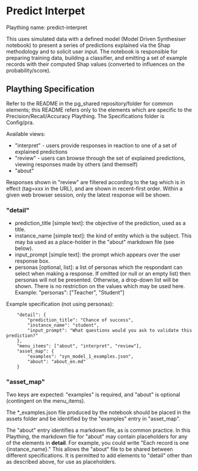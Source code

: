 # Predict Interpet
Plaything name: predict-interpret

This uses simulated data with a defined model (Model Driven Synthesiser notebook) to present a series of predictions explained via the Shap methodology and to solicit user input. The notebook is responsible for preparing training data, building a classifier, and emitting a set of example records with their computed Shap values (converted to influences on the probability/score).

## Plaything Specification
Refer to the README in the pg_shared repository/folder for common elements; this README refers only to the elements which are specific to the Precision/Recall/Accuracy Plaything.
The Specifications folder is Config/pra.

Available views:
- "interpret" - users provide responses in reaction to one of a set of explained predictions
- "review" - users can browse through the set of explained predictions, viewing responses made by others (and themself)
- "about"

Responses shown in "review" are filtered according to the tag which is in effect (tag=xxx in the URL), and are shown in recent-first order. Within a given web browser session, only the latest response will be shown.

### "detail"
- prediction_title [simple text]: the objective of the prediction, used as a title.
- instance_name [simple text]: the kind of entity which is the subject. This may ba used as a place-holder in the "about" markdown file (see below).
- input_prompt [simple text]: the prompt which appears over the user response box.
- personas [optional, list]: a list of personas which the respondant can select when making a response. If omitted (or null or an empty list) then personas will not be presented. Otherwise, a drop-down list will be shown. There is no restriction on the values which may be used here. Example: "personas": ["Teacher", "Student"]


Example specification (not using personas):
```
    "detail": {
		"prediction_title": "Chance of success",
		"instance_name": "student",
		"input_prompt": "What questions would you ask to validate this prediction?"
    },
    "menu_items": ["about", "interpret", "review"],
    "asset_map": {
        "examples": "syn_model_1_examples.json",
        "about": "about_en.md"
    }
```

### "asset_map"
Two keys are expected: "examples" is required, and "about" is optional (contingent on the menu_items).

The \*\_examples.json file produced by the notebook should be placed in the assets folder and be identified by the "examples" entry in "asset_map".

The "about" entry identifies a markdown file, as is common practice. In this Plaything, the markdown file for "about" may contain placeholders for any of the elements in __detail__. For example, you could write "Each record is one {instance_name}." This allows the "about" file to be shared between different specifications. It is permitted to add elements to "detail" other than as described above, for use as placeholders.

